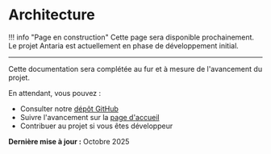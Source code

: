 # Architecture

!!! info "Page en construction"
    Cette page sera disponible prochainement. Le projet Antaria est actuellement en phase de développement initial.

---

Cette documentation sera complétée au fur et à mesure de l'avancement du projet.

En attendant, vous pouvez :

- Consulter notre [dépôt GitHub](https://github.com/AntariaFR)
- Suivre l'avancement sur la [page d'accueil](../index.md)
- Contribuer au projet si vous êtes développeur

**Dernière mise à jour :** Octobre 2025